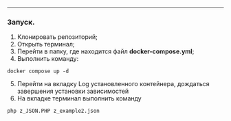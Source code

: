 ____
### Запуск.
1. Клонировать репозиторий;
2. Открыть терминал;
3. Перейти в папку, где находится файл **docker-compose.yml**;
4. Выполнить команду:
```
docker compose up -d
```

5. Перейти на вкладку Log установленного контейнера, дождаться завершения установки зависимостей
6. На вкладке терминал выполнить команду
```
php z_JSON.PHP z_example2.json
```
